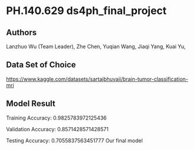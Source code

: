 # PH.140.629 ds4ph_final_project
## Authors
Lanzhuo Wu (Team Leader),
Zhe Chen,
Yuqian Wang,
Jiaqi Yang,
Kuai Yu,

## Data Set of Choice
https://www.kaggle.com/datasets/sartajbhuvaji/brain-tumor-classification-mri

## Model Result
Training Accuracy: 
0.9825783972125436

Validation Accuracy: 
0.8571428571428571

Testing Accuracy: 
0.7055837563451777
Our final model 
